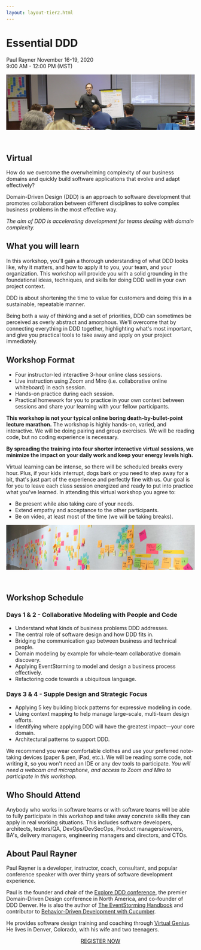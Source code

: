 ```yaml
---
layout: layout-tier2.html
---
```

<div class="container section workshop-single-page">
    <div class="row">
      <div class="col-xs-12 col-sm-2">
            <div class="speaker-container">
                <div class="speaker-img paul-rayner keep-color"></div>
                </div>
            </div>
            <div class="col-xs-12 col-sm-8 content">
                <h1>Essential DDD</h1>
                <p><span class="speaker-name">Paul Rayner</span>
                <span class="duration">November 16-19, 2020<br>9:00 AM - 12:00 PM (MST)</span></p>
                <img src="../img/workshop/Workshop-Paul-Rayner-1.jpg" class="speaker--workshop-content-img" alt="" style="margin-bottom: 30px;"/>
                <h2>Virtual</h2>
                <p>How do we overcome the overwhelming complexity of our business domains and quickly build software applications that evolve and adapt effectively?</p>
                <p>Domain-Driven Design (DDD) is an approach to software development that promotes collaboration between different disciplines to solve complex business problems in the most effective way.</p>
                <p><em>The aim of DDD is accelerating development for teams dealing with domain complexity.</em></p>
                <h2>What you will learn</h2>
                <p>In this workshop, you'll gain a thorough understanding of what DDD looks like, why it matters, and how to apply it to you, your team, and your organization. This workshop will provide you with a solid grounding in the foundational ideas, techniques, and skills for doing DDD well in your own project context.</p>
                <P>DDD is about shortening the time to value for customers and doing this in a sustainable, repeatable manner.</p>
                <p>Being both a way of thinking and a set of priorities, DDD can sometimes be perceived as overly abstract and amorphous. We'll overcome that by connecting everything in DDD together, highlighting what's most important, and give you practical tools to take away and apply on your project immediately.</p>
                <h2>Workshop Format</h2>
                <ul>
                    <li>Four instructor-led interactive 3-hour online class sessions.
                    <li>Live instruction using Zoom and Miro (i.e. collaborative online whiteboard) in each session.
                    <li>Hands-on practice during each session.
                    <li>Practical homework for you to practice in your own context between sessions and share your learning with your fellow participants.
                </ul>
                <p><strong>This workshop is not your typical online boring death-by-bullet-point lecture marathon.</strong> The workshop is highly hands-on, varied, and interactive. We will be doing pairing and group exercises. We will be reading code, but no coding experience is necessary.</p>
                <p><strong>By spreading the training into four shorter interactive virtual sessions, we minimize the impact on your daily work and keep your energy levels high.</strong></p>
                <p>Virtual learning can be intense, so there will be scheduled breaks every hour. Plus, if your kids interrupt, dogs bark or you need to step away for a bit, that's just part of the experience and perfectly fine with us. Our goal is for you to leave each class session energized and ready to put into practice what you've learned. In attending this virtual workshop you agree to:</p>
                <ul>
                    <li>Be present while also taking care of your needs.</li>
                    <li>Extend empathy and acceptance to the other participants.</li>
                    <li>Be on video, at least most of the time (we will be taking breaks).</li>
                </ul>
                <img src="../img/workshop/Workshop-Paul-Rayner-2.jpg" class="speaker--workshop-content-img" alt="" style="margin-bottom: 30px;"/>
                <h2>Workshop Schedule</h2>
                <h3>Days 1 & 2 - Collaborative Modeling with People and Code</h3>
                <ul>
                    <li>Understand what kinds of business problems DDD addresses.</li>
                    <li>The central role of software design and how DDD fits in.</li>
                    <li>Bridging the communication gap between business and technical people.</li>
                    <li>Domain modeling by example for whole–team collaborative domain discovery.</li>
                    <li>Applying EventStorming to model and design a business process effectively.</li>
                    <li>Refactoring code towards a ubiquitous language.</li>
                </ul>
                <h3>Days 3 & 4 - Supple Design and Strategic Focus</h3>
                <ul>
                    <li>Applying 5 key building block patterns for expressive modeling in code.</li>
                    <li>Using context mapping to help manage large–scale, multi-team design efforts.</li>
                    <li>Identifying where applying DDD will have the greatest impact—your core domain.</li>
                    <li>Architectural patterns to support DDD.</li>
                </ul>
                <p>We recommend you wear comfortable clothes and use your preferred note-taking devices (paper & pen, iPad, etc.). We will be reading some code, not writing it, so you won't need an IDE or any dev tools to participate. <em>You will need a webcam and microphone, and access to Zoom and Miro to participate in this workshop.</em></p>
                <h2>Who Should Attend</h2>
                <p>Anybody who works in software teams or with software teams will be able to fully participate in this workshop and take away concrete skills they can apply in real working situations. This includes software developers, architects, testers/QA, DevOps/DevSecOps, Product managers/owners, BA's, delivery managers, engineering managers and directors, and CTOs.</p>
                <h2>About Paul Rayner</h2>
                <div class="speaker-img-in-content paul-rayner keep-color"></div>
                <p>Paul Rayner is a developer, instructor, coach, consultant, and popular conference speaker with over thirty years of software development experience.</p>
                <p>Paul is the founder and chair of the <a href="http://exploreddd.com/">Explore DDD conference</a>, the premier Domain-Driven Design conference in North America, and co-founder of DDD Denver. He is also the author of <a href="https://leanpub.com/eventstorming_handbook">The EventStorming Handbook</a> and contributor to <a href="https://www.amazon.com/Behavior-Driven-Development-Cucumber-Specification-Example/dp/0321772636">Behavior-Driven Development with Cucumber</a>.</p>
                <p>He provides software design training and coaching through <a href="http://virtualgenius.com/">Virtual Genius</a>. He lives in Denver, Colorado, with his wife and two teenagers.</p>
                <div class="col-xs-12" align="center">
                    <a class="btn" href="https://ti.to/EDDD/explore-ddd-2020-virtual-workshops">REGISTER NOW</a>
                </div>
            </div>
        </div>
    </div>
</div>
